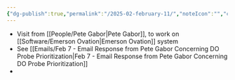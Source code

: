 ```yaml
---
{"dg-publish":true,"permalink":"/2025-02-february-11/","noteIcon":"","created":"2025-05-20T09:18:10.853-05:00"}
---
```



- Visit from [[People/Pete Gabor\|Pete Gabor]], to work on [[Software/Emerson Ovation\|Emerson Ovation]] system
- See [[Emails/Feb 7 - Email Response from Pete Gabor Concerning DO Probe Prioritization\|Feb 7 - Email Response from Pete Gabor Concerning DO Probe Prioritization]]
- 